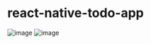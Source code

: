 # react-native-todo-app
![image](https://user-images.githubusercontent.com/25878632/27616685-24803504-5bba-11e7-836b-ec1972fbfed7.png)
![image](https://user-images.githubusercontent.com/25878632/27616725-7690b7b0-5bba-11e7-8ffd-e20e1fac77b0.png)
